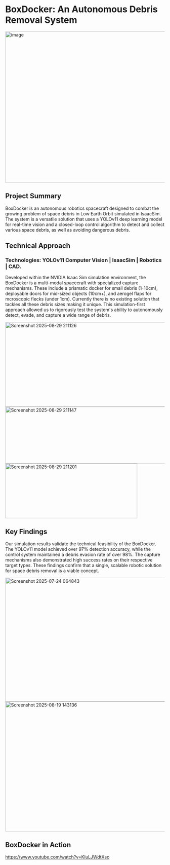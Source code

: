# BoxDocker: An Autonomous Debris Removal System

<img width="895" height="478" alt="image" src="https://github.com/user-attachments/assets/f19cc32b-a49a-409a-800a-a6256b330f82" />

## Project Summary
BoxDocker is an autonomous robotics spacecraft designed to combat the growing problem of space debris in Low Earth Orbit simulated in IsaacSim. 
The system is a versatile solution that uses a YOLOv11 deep learning model for real-time vision and a closed-loop control algorithm to detect and collect various space debris, as well as avoiding dangerous debris.


## Technical Approach
### Technologies: YOLOv11 Computer Vision | IsaacSim | Robotics | CAD.
Developed within the NVIDIA Isaac Sim simulation environment, the BoxDocker is a multi-modal spacecraft with specialized capture mechanisms. These include a prismatic docker for small debris (1-10cm), deployable doors for mid-sized objects (10cm+), and aerogel flaps for mcroscopic flecks (under 1cm). Currently there is no existing solution that tackles all these debris sizes making it unique. This simulation-first approach allowed us to rigorously test the system's ability to autonomously detect, evade, and capture a wide range of debris.

<img width="772" height="267" alt="Screenshot 2025-08-29 211126" src="https://github.com/user-attachments/assets/3f2d5d5f-e697-41df-9923-4eef08d7a7a3" />
<img width="639" height="179" alt="Screenshot 2025-08-29 211147" src="https://github.com/user-attachments/assets/ec566dd2-cc8d-44f0-891e-008f9c2ada1b" />
<img width="417" height="173" alt="Screenshot 2025-08-29 211201" src="https://github.com/user-attachments/assets/017e958a-ce30-428a-a6eb-80933bde9d73" />


## Key Findings
Our simulation results validate the technical feasibility of the BoxDocker. The YOLOv11 model achieved over 97% detection accuracy, while the control system maintained a debris evasion rate of over 98%. The capture mechanisms also demonstrated high success rates on their respective target types. These findings confirm that a single, scalable robotic solution for space debris removal is a viable concept.

<img width="591" height="391" alt="Screenshot 2025-07-24 064843" src="https://github.com/user-attachments/assets/635a3d78-280e-450e-aca4-4d3b00eb6ffc" />
 <img width="534" height="410" alt="Screenshot 2025-08-19 143136" src="https://github.com/user-attachments/assets/fbd5abf7-3a55-4df0-afb2-fdcdf4c49557" />

## BoxDocker in Action
https://www.youtube.com/watch?v=KIuLJWdtXso

